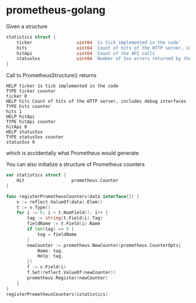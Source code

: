 # prometheus-golang


Given a structure 

```Go
statistics struct {
	ticker                 uint64 `1s tick implemented in the code`
	hits                   uint64 `Count of hits of the HTTP server, includes debug interfaces`
	hitApi                 uint64 `Count of the API calls`
	status5xx              uint64 `Number of 5xx errors returned by the API`
}
```

Call to PrometheusStructure() returns

	HELP ticker 1s tick implemented in the code
	TYPE ticker counter
	ticker 0
	HELP hits Count of hits of the HTTP server, includes debug interfaces
	TYPE hits counter
	hits 1
	HELP hitApi 
	TYPE hitApi counter
	hitApi 0
	HELP status5xx 
	TYPE status5xx counter
	status5xx 0

which is accidentally what Prometheus would generate 

You can also initialize a structure of Prometheus counters 

```Go
var statistics struct {
	Hit                  prometheus.Counter
}

func registerPrometheusCounters(data interface{}) {
	v := reflect.ValueOf(data).Elem()
	t := v.Type()
	for i := 0; i < t.NumField(); i++ {
		tag := string(t.Field(i).Tag)
		fieldName := t.Field(i).Name
		if len(tag) == 0 {
			tag = fieldName
		}
		newCounter := prometheus.NewCounter(prometheus.CounterOpts{
			Name: tag,
			Help: tag,
		})
		f := v.Field(i)
		f.Set(reflect.ValueOf(newCounter))
		prometheus.Register(newCounter)
	}
}
registerPrometheusCounters(&statistics)
```
